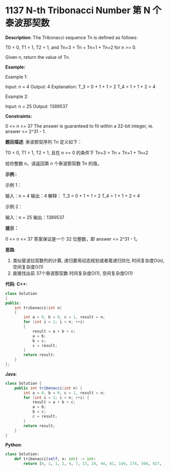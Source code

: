 # 1137 N-th Tribonacci Number 第 N 个泰波那契数

__Description__:
The Tribonacci sequence Tn is defined as follows:

T0 = 0, T1 = 1, T2 = 1, and Tn+3 = Tn + Tn+1 + Tn+2 for n >= 0.

Given n, return the value of Tn.

__Example:__

Example 1:

Input: n = 4
Output: 4
Explanation:
T_3 = 0 + 1 + 1 = 2
T_4 = 1 + 1 + 2 = 4

Example 2:

Input: n = 25
Output: 1389537

__Constraints:__

0 <= n <= 37
The answer is guaranteed to fit within a 32-bit integer, ie. answer <= 2^31 - 1.

__题目描述__:
泰波那契序列 Tn 定义如下：

T0 = 0, T1 = 1, T2 = 1, 且在 n >= 0 的条件下 Tn+3 = Tn + Tn+1 + Tn+2

给你整数 n，请返回第 n 个泰波那契数 Tn 的值。

__示例 :__

示例 1：

输入：n = 4
输出：4
解释：
T_3 = 0 + 1 + 1 = 2
T_4 = 1 + 1 + 2 = 4

示例 2：

输入：n = 25
输出：1389537

__提示：__

0 <= n <= 37
答案保证是一个 32 位整数，即 answer <= 2^31 - 1。

__思路__:

1. 类似斐波拉契数列的计算, 递归要用动态规划或者尾递归优化
时间复杂度O(n), 空间复杂度O(1)
2. 直接找出前 37个泰波那契数
时间复杂度O(1), 空间复杂度O(1)

__代码__:
__C++__:

```C++
class Solution 
{
public:
    int tribonacci(int n) 
    {
        int a = 0, b = 0, c = 1, result = n;
        for (int i = 1; i < n; ++i)
        {
            result = a + b + c;
            a = b;
            b = c;
            c = result;
        }
        return result;
    }
};
```

__Java__:

```Java
class Solution {
    public int tribonacci(int n) {
        int a = 0, b = 0, c = 1, result = n;
        for (int i = 1; i < n; ++i) {
            result = a + b + c;
            a = b;
            b = c;
            c = result;
        }
        return result;
    }
}
```

__Python__:

```Python
class Solution:
    def tribonacci(self, n: int) -> int:
        return [0, 1, 1, 2, 4, 7, 13, 24, 44, 81, 149, 274, 504, 927, 1705, 3136, 5768, 10609, 19513, 35890, 66012, 121415, 223317, 410744, 755476, 1389537, 2555757, 4700770, 8646064, 15902591, 29249425, 53798080, 98950096, 181997601, 334745777, 615693474, 1132436852, 2082876103][n]
```
